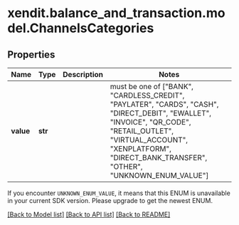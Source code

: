 # xendit.balance_and_transaction.model.ChannelsCategories


## Properties
| Name | Type | Description | Notes |
| ------------ | ------------- | ------------- | ------------- |
| **value** | **str** |  |  must be one of ["BANK", "CARDLESS_CREDIT", "PAYLATER", "CARDS", "CASH", "DIRECT_DEBIT", "EWALLET", "INVOICE", "QR_CODE", "RETAIL_OUTLET", "VIRTUAL_ACCOUNT", "XENPLATFORM", "DIRECT_BANK_TRANSFER", "OTHER", "UNKNOWN_ENUM_VALUE"] |

If you encounter `UNKNOWN_ENUM_VALUE`, it means that this ENUM is unavailable in your current SDK version. Please upgrade to get the newest ENUM.

[[Back to Model list]](../README.md#documentation-for-models) [[Back to API list]](../README.md#documentation-for-api-endpoints) [[Back to README]](../README.md)


